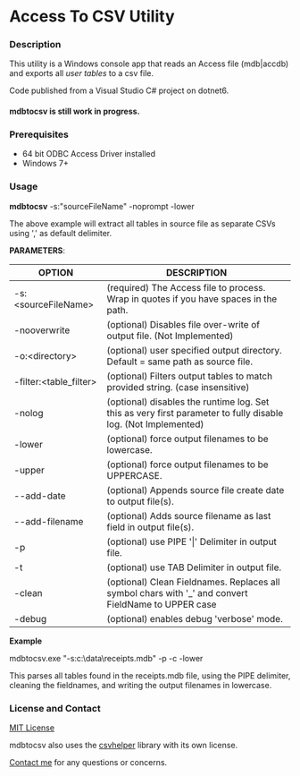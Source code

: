 # Access To CSV Utility

### Description

This utility is a Windows console app that reads an Access file (mdb|accdb) and exports all *user tables* to a csv file.

Code published from a Visual Studio C# project on dotnet6.

#### mdbtocsv is still work in progress.

### Prerequisites 
- 64 bit ODBC Access Driver installed
- Windows 7+

### Usage

**mdbtocsv** -s:"sourceFileName" -noprompt -lower

The above example will extract all tables in source file as separate CSVs using ',' as default delimiter.

**PARAMETERS**:

|OPTION|DESCRIPTION|
|----- | ----- |
|-s:\<sourceFileName\> | (required) The Access file to process. Wrap in quotes if you have spaces in the path.|
|-nooverwrite | \(optional\) Disables file over-write of output file. (Not Implemented)|
|-o:\<directory\> | \(optional\) user specified output directory. Default = same path as source file.|
|-filter:\<table_filter\> | \(optional\) Filters output tables to match provided string. (case insensitive)|
|-nolog | \(optional\) disables the runtime log. Set this as very first parameter to fully disable log. (Not Implemented)|
|-lower | \(optional\) force output filenames to be lowercase.|
|-upper | \(optional\) force output filenames to be UPPERCASE.|
|--add-date | \(optional\) Appends source file create date to output file(s).|
|--add-filename | \(optional\) Adds source filename as last field in output file(s).|
|-p | \(optional\) use PIPE '\|' Delimiter in output file.|
|-t | \(optional\) use TAB Delimiter in output file.|
|-clean | \(optional\) Clean Fieldnames. Replaces all symbol chars with '_' and convert FieldName to UPPER case|
|-debug | \(optional\) enables debug 'verbose' mode.|


**Example**

mdbtocsv.exe "-s:c:\data\receipts.mdb" -p -c -lower

This parses all tables found in the receipts.mdb file, using the PIPE delimiter, cleaning the fieldnames, and writing the output filenames in lowercase.


### License and Contact
[MIT License](https://mit-license.org/)

mdbtocsv also uses the [csvhelper](https://joshclose.github.io/csvhelper/) library with its own license.

[Contact me](mailto:geoff@bentonvillebase.com) for any questions or concerns.
